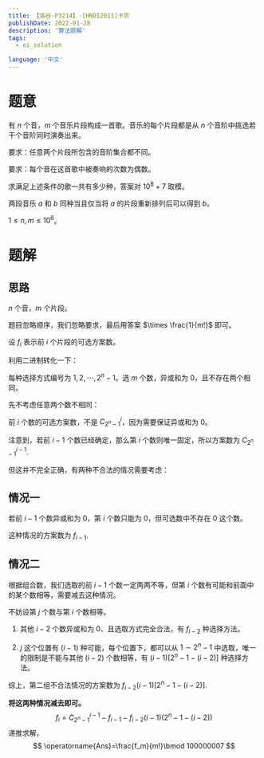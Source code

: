```yaml
---
title: 【洛谷-P3214】-[HNOI2011]卡农
publishDate: 2022-01-28
description: '算法题解'
tags:
  - oi_solution

language: '中文'
---
```


# 题意

有 $n$ 个音，$m$ 个音乐片段构成一首歌。音乐的每个片段都是从 $n$ 个音阶中挑选若干个音阶同时演奏出来。  

要求：任意两个片段所包含的音阶集合都不同。

要求：每个音在这首歌中被奏响的次数为偶数。  

求满足上述条件的歌一共有多少种，答案对 $10^8+7$ 取模。

两段音乐 $a$ 和 $b$ 同种当且仅当将 $a$ 的片段重新排列后可以得到 $b$。

$1\le n,m \le 10^6$。 

# 题解

## 思路

$n$ 个音，$m$ 个片段。

题目忽略顺序，我们忽略要求，最后用答案 $\times \frac{1}{m!}$ 即可。

设 $f_i$ 表示前 $i$ 个片段的可选方案数。

利用二进制转化一下：

每种选择方式编号为 $1,2,\cdots, 2^n-1$。选 $m$ 个数，异或和为 $0$，且不存在两个相同。

先不考虑任意两个数不相同：

前 $i$ 个数的可选方案数，不是 $C_{2^n-1}^i$，因为需要保证异或和为 $0$。

注意到，若前 $i-1$ 个数已经确定，那么第 $i$ 个数则唯一固定，所以方案数为 $C_{2^n-1}^{i-1}$.

但这并不完全正确，有两种不合法的情况需要考虑：

## 情况一

若前 $i-1$ 个数异或和为 $0$，第 $i$ 个数只能为 $0$，但可选数中不存在 $0$ 这个数。

这种情况的方案数为 $f_{i-1}$.

## 情况二

根据组合数，我们选取的前 $i-1$ 个数一定两两不等，但第 $i$ 个数有可能和前面中的某个数相等，需要减去这种情况。

不妨设第 $j$ 个数与第 $i$ 个数相等。

1. 其他 $i-2$ 个数异或和为 $0$、且选取方式完全合法，有 $f_{i-2}$ 种选择方法。

2. $j$ 这个位置有 $(i-1)$ 种可能，每个位置下，都可以从 $1\sim 2^n-1$ 中选取，唯一的限制是不能与其他 $(i-2)$ 个数相等，有 $(i-1)[2^n-1-(i-2)]$ 种选择方法。

综上，第二组不合法情况的方案数为 $f_{i-2}(i-1)[2^n-1-(i-2)]$.

**将这两种情况减去即可。**
$$
f_i=C_{2^n-1}^{i-1}-f_{i-1}-f_{i-2}(i-1)(2^n-1-(i-2))
$$
递推求解，
$$
\operatorname{Ans}=\frac{f_m}{m!}\bmod 100000007
$$